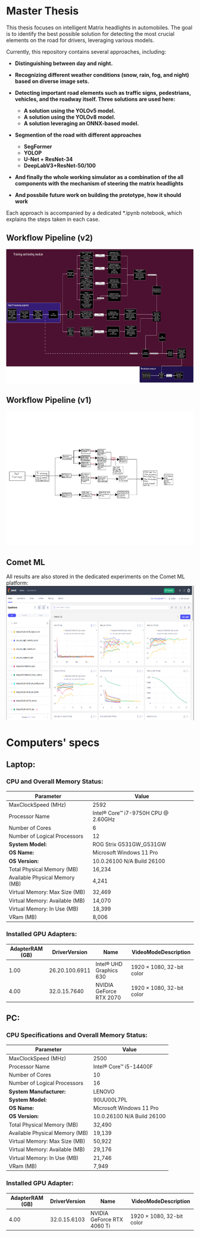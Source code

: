 # Master Thesis

This thesis focuses on intelligent Matrix headlights in automobiles. The goal is to identify the best possible solution for detecting the most crucial elements on the road for drivers, leveraging various models.

Currently, this repository contains several approaches, including:

- **Distinguishing between day and night.**  
- **Recognizing different weather conditions (snow, rain, fog, and night) based on diverse image sets.**  
- **Detecting important road elements such as traffic signs, pedestrians, vehicles, and the roadway itself. Three solutions are used here:**  
  - **A solution using the YOLOv5 model.**  
  - **A solution using the YOLOv8 model.**  
  - **A solution leveraging an ONNX-based model.**
- **Segmention of the road with different approaches**
  - **SegFormer**
  - **YOLOP**
  - **U-Net + ResNet-34**
  - **DeepLabV3+ResNet-50/100**

- **And finally the whole working simulator as a combination of the all components with the mechanism of steering the matrix headlights**
- **And possbile future work on building the prototype, how it should work**

Each approach is accompanied by a dedicated *.ipynb notebook, which explains the steps taken in each case.

## Workflow Pipeline (v2)
<img src="./demo/workflow_master_thesis.png" controls width="640" height="360"></img>

[//]: # (<img src="./demo/Workflow_v2_1.png" controls width="640" height="360"></img>)

## Workflow Pipeline (v1)
<img src="./demo/Workflow.png" controls width="640" height="360"></img>

## Comet ML
All results are also stored in the dedicated experiments on the Comet ML platform:
<img src="./demo/comet.png" controls width="640" height="360"></img>

# Computers' specs
## Laptop:
### CPU and Overall Memory Status:
| **Parameter**                  | **Value**                           |
| ------------------------------ | ----------------------------------- |
| MaxClockSpeed (MHz)            | 2592                                |
| Processor Name                 | Intel® Core™ i7-9750H CPU @ 2.60GHz |
| Number of Cores                | 6                                   |
| Number of Logical Processors   | 12                                  |
| **System Model:**              | ROG Strix G531GW\_G531GW            |
| **OS Name:**                   | Microsoft Windows 11 Pro            |
| **OS Version:**                | 10.0.26100 N/A Build 26100          |
| Total Physical Memory (MB)     | 16,234                              |
| Available Physical Memory (MB) | 4,241                               |
| Virtual Memory: Max Size (MB)  | 32,469                              |
| Virtual Memory: Available (MB) | 14,070                              |
| Virtual Memory: In Use (MB)    | 18,399                              |
| VRam (MB)                      | 8,006                               |

### Installed GPU Adapters:

| AdapterRAM (GB) | DriverVersion  | Name                    | VideoModeDescription      |
| --------------- | -------------- | ----------------------- | ------------------------- |
| 1.00            | 26.20.100.6911 | Intel® UHD Graphics 630 | 1920 × 1080, 32-bit color |
| 4.00            | 32.0.15.7640   | NVIDIA GeForce RTX 2070 | 1920 × 1080, 32-bit color |

## PC:
### CPU Specifications and Overall Memory Status:
| **Parameter**                  | **Value**                  |
| ------------------------------ | -------------------------- |
| MaxClockSpeed (MHz)            | 2500                       |
| Processor Name                 | Intel® Core™ i5-14400F     |
| Number of Cores                | 10                         |
| Number of Logical Processors   | 16                         |
| **System Manufacturer:**       | LENOVO                     |
| **System Model:**              | 90UU00L7PL                 |
| **OS Name:**                   | Microsoft Windows 11 Pro   |
| **OS Version:**                | 10.0.26100 N/A Build 26100 |
| Total Physical Memory (MB)     | 32,490                     |
| Available Physical Memory (MB) | 19,139                     |
| Virtual Memory: Max Size (MB)  | 50,922                     |
| Virtual Memory: Available (MB) | 29,176                     |
| Virtual Memory: In Use (MB)    | 21,746                     |
| VRam (MB)                      | 7,949                      |

### Installed GPU Adapter:
| AdapterRAM (GB) | DriverVersion | Name                       | VideoModeDescription      |
| --------------- | ------------- | -------------------------- | ------------------------- |
| 4.00            | 32.0.15.6103  | NVIDIA GeForce RTX 4060 Ti | 1920 × 1080, 32-bit color |

